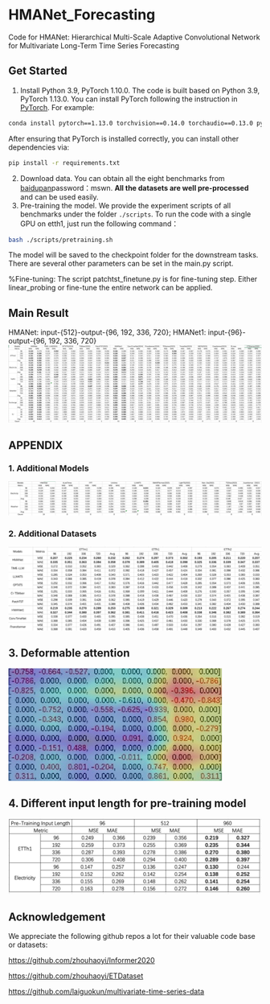 # HMANet_Forecasting
Code for HMANet: Hierarchical Multi-Scale Adaptive Convolutional Network for Multivariate Long-Term Time Series Forecasting


## Get Started


1. Install Python 3.9, PyTorch 1.10.0.
The code is built based on Python 3.9, PyTorch 1.13.0.
You can install PyTorch following the instruction in [PyTorch](https://pytorch.org/get-started/locally/). For example:

```bash
conda install pytorch==1.13.0 torchvision==0.14.0 torchaudio==0.13.0 pytorch-cuda=11.6 -c pytorch -c nvidia
```

After ensuring that PyTorch is installed correctly, you can install other dependencies via:

```bash
pip install -r requirements.txt
```

2. Download data. You can obtain all the eight benchmarks from [baidupan](https://pan.baidu.com/s/19lqv1VLG9VBx7Nh04L1u0A?pwd=mswn 
)password：mswn. **All the datasets are well pre-processed** and can be used easily.
3. Pre-training the model. We provide the experiment scripts of all benchmarks under the folder `./scripts`. To run the code with a single GPU on etth1, just run the following command：
```bash
bash ./scripts/pretraining.sh
```
The model will be saved to the checkpoint folder for the downstream tasks. There are several other parameters can be set in the main.py script.

%Fine-tuning: The script patchtst_finetune.py is for fine-tuning step. Either linear_probing or fine-tune the entire network can be applied.




## Main Result

HMANet: input-{512}-output-{96, 192, 336, 720}; 
HMANet1: input-{96}-output-{96, 192, 336, 720}
![alt text](Pic/MAIN_RESULT.jpg)

## APPENDIX

### 1. Additional Models
![alt text](Pic/Appendix_model.pic.jpg)

### 2. Additional Datasets 
![alt text](Pic/Appendix_ETT.jpg)

## 3. Deformable attention
![alt text](Pic/deformable_attention.jpg)

## 4. Different input length for pre-training model
![alt text](Pic/diff_input_pretraining.jpg)

## Acknowledgement

We appreciate the following github repos a lot for their valuable code base or datasets:

https://github.com/zhouhaoyi/Informer2020

https://github.com/zhouhaoyi/ETDataset

https://github.com/laiguokun/multivariate-time-series-data
